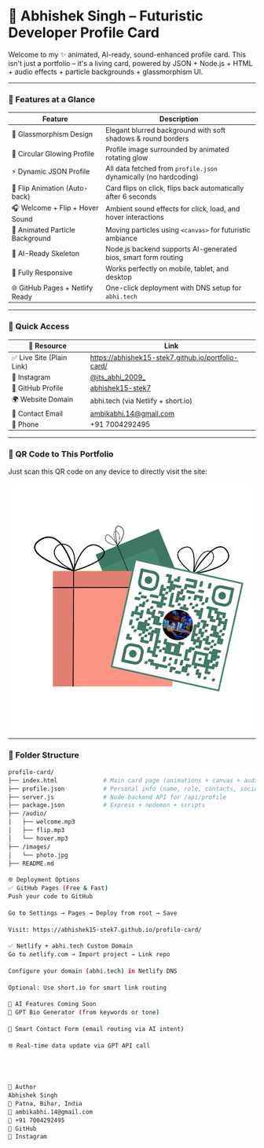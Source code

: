 # 🚀 Abhishek Singh – Futuristic Developer Profile Card

Welcome to my ✨ animated, AI-ready, sound-enhanced profile card. This isn't just a portfolio – it's a living card, powered by JSON + Node.js + HTML + audio effects + particle backgrounds + glassmorphism UI.

---

### 🌟 Features at a Glance

| Feature                         | Description                                                                 |
|----------------------------------|-----------------------------------------------------------------------------|
| 🧊 Glassmorphism Design         | Elegant blurred background with soft shadows & round borders               |
| 📸 Circular Glowing Profile     | Profile image surrounded by animated rotating glow                         |
| ⚡ Dynamic JSON Profile         | All data fetched from `profile.json` dynamically (no hardcoding)           |
| 🔄 Flip Animation (Auto-back)  | Card flips on click, flips back automatically after 6 seconds              |
| 🎧 Welcome + Flip + Hover Sound | Ambient sound effects for click, load, and hover interactions              |
| 🌌 Animated Particle Background | Moving particles using `<canvas>` for futuristic ambiance                  |
| 🧠 AI-Ready Skeleton             | Node.js backend supports AI-generated bios, smart form routing             |
| 📲 Fully Responsive              | Works perfectly on mobile, tablet, and desktop                             |
| 🌐 GitHub Pages + Netlify Ready | One-click deployment with DNS setup for `abhi.tech`                        |

---

### 🔗 Quick Access

| 🔗 Resource                | Link |
|---------------------------|------|
| ✅ Live Site (Plain Link) |https://abhishek15-stek7.github.io/portfolio-card/|
| 📸 Instagram              | [@its_abhi_2009_](https://www.instagram.com/its_abhi_2009_/?utm_source=qr) |
| 🧠 GitHub Profile         | [abhishek15-stek7](https://github.com/abhishek15-stek7) |
| 🌍 Website Domain         | abhi.tech (via Netlify + short.io) |
| 🧾 Contact Email          | ambikabhi.14@gmail.com |
| 📱 Phone                  | +91 7004292495 |

---

### 📸 QR Code to This Portfolio

Just scan this QR code on any device to directly visit the site:

![QR Code to Portfolio](qr.png)

---

### 📁 Folder Structure

```bash
profilo-card/
├── index.html             # Main card page (animations + canvas + audio)
├── profile.json           # Personal info (name, role, contacts, socials)
├── server.js              # Node backend API for /api/profile
├── package.json           # Express + nodemon + scripts
├── /audio/
│   ├── welcome.mp3
│   ├── flip.mp3
│   └── hover.mp3
├── /images/
│   └── photo.jpg
├── README.md

🌐 Deployment Options
✅ GitHub Pages (Free & Fast)
Push your code to GitHub

Go to Settings → Pages → Deploy from root → Save

Visit: https://abhishek15-stek7.github.io/profilo-card/

✅ Netlify + abhi.tech Custom Domain
Go to netlify.com → Import project → Link repo

Configure your domain (abhi.tech) in Netlify DNS

Optional: Use short.io for smart link routing

🤖 AI Features Coming Soon
🧠 GPT Bio Generator (from keywords or tone)

📨 Smart Contact Form (email routing via AI intent)

🌐 Real-time data update via GPT API call




👤 Author
Abhishek Singh
📍 Patna, Bihar, India
📧 ambikabhi.14@gmail.com
📱 +91 7004292495
🔗 GitHub
📸 Instagram
